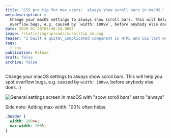 ```yaml
---
title: 'CSS pro tip for mac users:  always show scroll bars in macOS.'
metadescription: >-
  Change your macOS settings to always show scroll bars. This will help you spot
  overflow bugs, e.g. caused by `width: 100vw`, before anybody else does. :)
date: 2020-01-20T06:48:54.969Z
image: /static/img/uploads/scrolltip_sm.png
teaser: "I built a quite\_complicated component in HTML and CSS last week and I was happy with the result. After testing in different browsers and operating systems, I realised that I had to rewrite the whole thing because I didn’t consider that by default scroll bars don’t take up space on macOS, but on Windows they do. \nI [tweeted about a similar issue](https://twitter.com/mmatuzo/status/1116724406930366466) about a year ago, but it\_seems\_that\_I didn’t take my own\_advice, so here’s a reminder for you and me."
tags:
  - css
publication: Matuzo
draft: false
archive: false
---
```

Change your macOS settings to always show scroll bars. This will help you spot overflow bugs, e.g. caused by `width: 100vw`, before anybody else does. :)

![General settings screen in macOS with "scow scroll bars" set to "always"](https://res.cloudinary.com/dp3mem7or/image/upload/v1571155703/articles/scrolltip.png)

Side note: Adding max-width: 100% often helps.

```css
.header {
  width: 100vw;
  max-width: 100%; 
}
```
